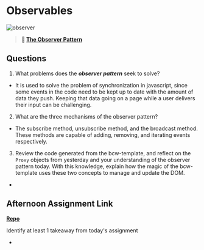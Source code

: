 # Observables

![observer](https://bcw.blob.core.windows.net/public/img/journals/8014045611652045)

> **📖 [The Observer Pattern](https://codeworksacademy.com/fs-student-guide/resources/wk3/04-Observer-Pattern)**

## Questions

1. What problems does the ***observer pattern*** seek to solve?

- It is used to solve the problem of synchronization in javascript, since some events in the code need to be kept up to date with the amount of data they push. Keeping that data going on a page while a user delivers their input can be challenging.

2. What are the three mechanisms of the observer pattern?

- The subscribe method, unsubscribe method, and the broadcast method. These methods are capable of adding, removing, and iterating events respectively.

3. Review the code generated from the bcw-template, and reflect on the `Proxy` objects from yesterday and your understanding of the observer pattern today. With this knowledge, explain how the magic of the bcw-template uses these two concepts to manage and update the DOM.

- 

## Afternoon Assignment Link

**[Repo](https://github.com/doctorgrant99/<ASSIGNMENT_REPO>)**

Identify at least 1 takeaway from today's assignment

- 
